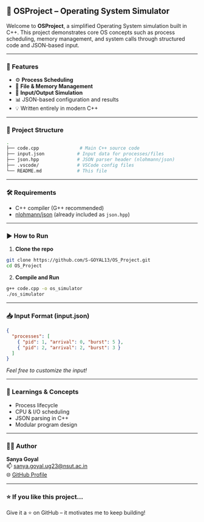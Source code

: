## 📘 OSProject – Operating System Simulator

Welcome to **OSProject**, a simplified Operating System simulation built in C++. This project demonstrates core OS concepts such as process scheduling, memory management, and system calls through structured code and JSON-based input.

---

### 🚀 Features

- ⚙️ **Process Scheduling**
- 💾 **File & Memory Management**
- 🔄 **Input/Output Simulation**
- 📊 JSON-based configuration and results
- 💡 Written entirely in modern C++

---

### 📁 Project Structure

```bash
.
├── code.cpp               # Main C++ source code
├── input.json            # Input data for processes/files
├── json.hpp              # JSON parser header (nlohmann/json)
├── .vscode/              # VSCode config files
└── README.md             # This file
```

---

### 🛠️ Requirements

- C++ compiler (G++ recommended)
- [nlohmann/json](https://github.com/nlohmann/json) (already included as `json.hpp`)

---

### ▶️ How to Run

1. **Clone the repo**  
```bash
git clone https://github.com/S-GOYAL13/OS_Project.git
cd OS_Project
```

2. **Compile and Run**  
```bash
g++ code.cpp -o os_simulator
./os_simulator
```

---

### 📥 Input Format (input.json)

```json
{
  "processes": [
    { "pid": 1, "arrival": 0, "burst": 5 },
    { "pid": 2, "arrival": 2, "burst": 3 }
  ]
}
```

*Feel free to customize the input!*

---

### 🧠 Learnings & Concepts

- Process lifecycle
- CPU & I/O scheduling
- JSON parsing in C++
- Modular program design

---

### 👩‍💻 Author

**Sanya Goyal**  
📫 [sanya.goyal.ug23@nsut.ac.in](mailto:sanya.goyal.ug23@nsut.ac.in)  
🌐 [GitHub Profile](https://github.com/S-GOYAL13)

---

### ⭐️ If you like this project...

Give it a ⭐️ on GitHub – it motivates me to keep building!